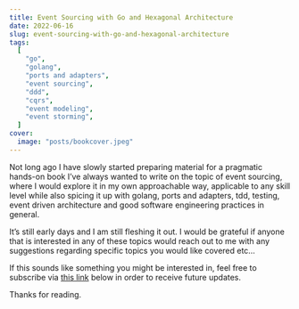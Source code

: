 ```yaml
---
title: Event Sourcing with Go and Hexagonal Architecture
date: 2022-06-16
slug: event-sourcing-with-go-and-hexagonal-architecture
tags:
  [
    "go",
    "golang",
    "ports and adapters",
    "event sourcing",
    "ddd",
    "cqrs",
    "event modeling",
    "event storming",
  ]
cover:
  image: "posts/bookcover.jpeg"
---
```


Not long ago I have slowly started preparing material for a pragmatic hands-on book I’ve always wanted to write on the topic of event sourcing, where I would explore it in my own approachable way, applicable to any skill level while also spicing it up with golang, ports and adapters, tdd, testing, event driven architecture and good software engineering practices in general.

It’s still early days and I am still fleshing it out. I would be grateful if anyone that is interested in any of these topics would reach out to me with any suggestions regarding specific topics you would like covered etc…

If this sounds like something you might be interested in, feel free to subscribe via [this link](https://leanpub.com/eventsourcing-golang) below in order to receive future updates.

Thanks for reading.
